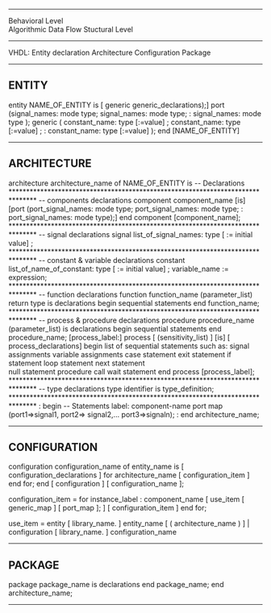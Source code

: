 ***************************************************************************************
Behavioral Level    
    Algorithmic
    Data Flow
Stuctural  Level
***************************************************************************************
VHDL:
    Entity declaration
    Architecture
    Configuration
    Package
***************************************************************************************
ENTITY
---------------------------------------------------------------------------------------
entity NAME_OF_ENTITY is [ generic generic_declarations);]
    port (signal_names: mode type;
            signal_names: mode type;
                :
            signal_names: mode type
        );
    generic (
        constant_name: type [:=value] ;
        constant_name: type [:=value] ;
        :
        constant_name: type [:=value] 
        );
end [NAME_OF_ENTITY] 
***************************************************************************************
ARCHITECTURE
---------------------------------------------------------------------------------------
architecture architecture_name of NAME_OF_ENTITY is
    -- Declarations
        *******************************************************************************
        -- components declarations
            component component_name [is]
                [port (port_signal_names: mode type;
                port_signal_names: mode type;
                    :
                port_signal_names: mode type);]
            end component [component_name];
        *******************************************************************************
        -- signal declarations
            signal list_of_signal_names: type [ := initial value] ;
        *******************************************************************************
        -- constant & variable declarations
            constant list_of_name_of_constant: type [ := initial value] ;
            variable_name := expression;
        *******************************************************************************
        -- function declarations
            function function_name (parameter_list) return type is
                declarations
            begin
                sequential statements
            end function_name;
        *******************************************************************************
        -- process & procedure declarations
            procedure procedure_name (parameter_list) is
                declarations
            begin
                sequential statements
            end procedure_name;
            [process_label:] process [ (sensitivity_list) ] [is]
                [ process_declarations]
                begin
                list of sequential statements such as:
                    signal assignments
                    variable assignments 
                    case statement
                    exit statement
                    if statement
                    loop statement
                    next statement           
                    null statement
                    procedure call
                    wait statement
            end process [process_label];
        *******************************************************************************
        -- type declarations
            type identifier is type_definition;
        *******************************************************************************
    :
    begin
    -- Statements
    label: component-name port map (port1=>signal1, port2=> signal2,… port3=>signaln);
    :
    end architecture_name;
***************************************************************************************
CONFIGURATION
---------------------------------------------------------------------------------------
configuration configuration_name of entity_name is
  [ configuration_declarations ]
  for architecture_name
    [ configuration_item ]
  end for;
end [ configuration ] [ configuration_name ];

configuration_item = for instance_label : component_name
    [ use_item
        [ generic_map ]
        [ port_map ]; ]
    [ configuration_item ]
end for;

use_item = entity [ library_name. ] entity_name [ ( architecture_name ) ] |
           configuration [ library_name. ] configuration_name 
***************************************************************************************
PACKAGE
---------------------------------------------------------------------------------------
package package_name is
	declarations
end package_name;
    end architecture_name;
***************************************************************************************